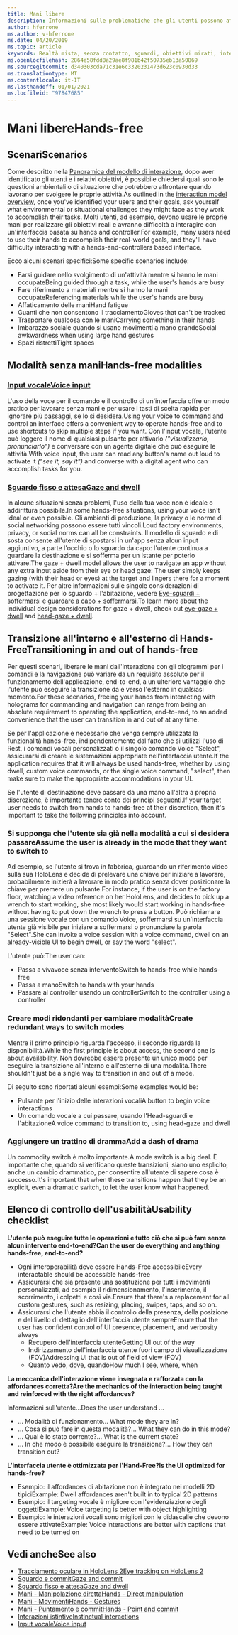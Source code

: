 ```yaml
---
title: Mani libere
description: Informazioni sulle problematiche che gli utenti possono affrontare con un'interfaccia di controllo e controllo e su diverse alternative gratuite.
author: hferrone
ms.author: v-hferrone
ms.date: 04/20/2019
ms.topic: article
keywords: Realtà mista, senza contatto, sguardi, obiettivi mirati, interazione, progettazione, cuffie per realtà mista, cuffie di realtà mista di Windows, cuffie per realtà virtuale, HoloLens, MRTK, Toolkit per realtà mista, input vocale, usabilità
ms.openlocfilehash: 2864e58fdd8a29ae8f981b42f50735eb13a50869
ms.sourcegitcommit: d340303cda71c31e6c3320231473d623c0930d33
ms.translationtype: MT
ms.contentlocale: it-IT
ms.lasthandoff: 01/01/2021
ms.locfileid: "97847685"
---
```

# <a name="hands-free"></a><span data-ttu-id="5437a-104">Mani libere</span><span class="sxs-lookup"><span data-stu-id="5437a-104">Hands-free</span></span>

## <a name="scenarios"></a><span data-ttu-id="5437a-105">Scenari</span><span class="sxs-lookup"><span data-stu-id="5437a-105">Scenarios</span></span>

<span data-ttu-id="5437a-106">Come descritto nella [Panoramica del modello di interazione](interaction-fundamentals.md), dopo aver identificato gli utenti e i relativi obiettivi, è possibile chiedersi quali sono le questioni ambientali o di situazione che potrebbero affrontare quando lavorano per svolgere le proprie attività.</span><span class="sxs-lookup"><span data-stu-id="5437a-106">As outlined in the [interaction model overview](interaction-fundamentals.md), once you've identified your users and their goals, ask yourself what environmental or situational challenges they might face as they work to accomplish their tasks.</span></span> <span data-ttu-id="5437a-107">Molti utenti, ad esempio, devono usare le proprie mani per realizzare gli obiettivi reali e avranno difficoltà a interagire con un'interfaccia basata su hands and controller.</span><span class="sxs-lookup"><span data-stu-id="5437a-107">For example, many users need to use their hands to accomplish their real-world goals, and they'll have difficulty interacting with a hands-and-controllers based interface.</span></span>

<span data-ttu-id="5437a-108">Ecco alcuni scenari specifici:</span><span class="sxs-lookup"><span data-stu-id="5437a-108">Some specific scenarios include:</span></span> 
* <span data-ttu-id="5437a-109">Farsi guidare nello svolgimento di un'attività mentre si hanno le mani occupate</span><span class="sxs-lookup"><span data-stu-id="5437a-109">Being guided through a task, while the user's hands are busy</span></span>
* <span data-ttu-id="5437a-110">Fare riferimento a materiali mentre si hanno le mani occupate</span><span class="sxs-lookup"><span data-stu-id="5437a-110">Referencing materials while the user's hands are busy</span></span>
* <span data-ttu-id="5437a-111">Affaticamento delle mani</span><span class="sxs-lookup"><span data-stu-id="5437a-111">Hand fatigue</span></span>
* <span data-ttu-id="5437a-112">Guanti che non consentono il tracciamento</span><span class="sxs-lookup"><span data-stu-id="5437a-112">Gloves that can't be tracked</span></span>
* <span data-ttu-id="5437a-113">Trasportare qualcosa con le mani</span><span class="sxs-lookup"><span data-stu-id="5437a-113">Carrying something in their hands</span></span>
* <span data-ttu-id="5437a-114">Imbarazzo sociale quando si usano movimenti a mano grande</span><span class="sxs-lookup"><span data-stu-id="5437a-114">Social awkwardness when using large hand gestures</span></span>
* <span data-ttu-id="5437a-115">Spazi ristretti</span><span class="sxs-lookup"><span data-stu-id="5437a-115">Tight spaces</span></span>

## <a name="hands-free-modalities"></a><span data-ttu-id="5437a-116">Modalità senza mani</span><span class="sxs-lookup"><span data-stu-id="5437a-116">Hands-free modalities</span></span>

### <a name="voice-input"></a>[<span data-ttu-id="5437a-117">Input vocale</span><span class="sxs-lookup"><span data-stu-id="5437a-117">Voice input</span></span>](voice-input.md)

<span data-ttu-id="5437a-118">L'uso della voce per il comando e il controllo di un'interfaccia offre un modo pratico per lavorare senza mani e per usare i tasti di scelta rapida per ignorare più passaggi, se lo si desidera.</span><span class="sxs-lookup"><span data-stu-id="5437a-118">Using your voice to command and control an interface offers a convenient way to operate hands-free and to use shortcuts to skip multiple steps if you want.</span></span> <span data-ttu-id="5437a-119">Con l'input vocale, l'utente può leggere il nome di qualsiasi pulsante per attivarlo _("visualizzarlo, pronunciarlo")_ e conversare con un agente digitale che può eseguire le attività.</span><span class="sxs-lookup"><span data-stu-id="5437a-119">With voice input, the user can read any button's name out loud to activate it _("see it, say it")_ and converse with a digital agent who can accomplish tasks for you.</span></span>

### <a name="gaze-and-dwell"></a>[<span data-ttu-id="5437a-120">Sguardo fisso e attesa</span><span class="sxs-lookup"><span data-stu-id="5437a-120">Gaze and dwell</span></span>](gaze-and-dwell.md)

<span data-ttu-id="5437a-121">In alcune situazioni senza problemi, l'uso della tua voce non è ideale o addirittura possibile.</span><span class="sxs-lookup"><span data-stu-id="5437a-121">In some hands-free situations, using your voice isn't ideal or even possible.</span></span> <span data-ttu-id="5437a-122">Gli ambienti di produzione, la privacy o le norme di social networking possono essere tutti vincoli.</span><span class="sxs-lookup"><span data-stu-id="5437a-122">Loud factory environments, privacy, or social norms can all be constraints.</span></span> <span data-ttu-id="5437a-123">Il modello di sguardo e di sosta consente all'utente di spostarsi in un'app senza alcun input aggiuntivo, a parte l'occhio o lo sguardo da capo: l'utente continua a guardare la destinazione e si sofferma per un istante per poterlo attivare.</span><span class="sxs-lookup"><span data-stu-id="5437a-123">The gaze + dwell model allows the user to navigate an app without any extra input aside from their eye or head gaze: The user simply keeps gazing (with their head or eyes) at the target and lingers there for a moment to activate it.</span></span> <span data-ttu-id="5437a-124">Per altre informazioni sulle singole considerazioni di progettazione per lo sguardo + l'abitazione, vedere [Eye-sguardi + soffermarsi](gaze-and-dwell-eyes.md) e [guardare a capo + soffermarsi](gaze-and-dwell-head.md).</span><span class="sxs-lookup"><span data-stu-id="5437a-124">To learn more about the individual design considerations for gaze + dwell, check out [eye-gaze + dwell](gaze-and-dwell-eyes.md) and [head-gaze + dwell](gaze-and-dwell-head.md).</span></span>

## <a name="transitioning-in-and-out-of-hands-free"></a><span data-ttu-id="5437a-125">Transizione all'interno e all'esterno di Hands-Free</span><span class="sxs-lookup"><span data-stu-id="5437a-125">Transitioning in and out of hands-free</span></span>

<span data-ttu-id="5437a-126">Per questi scenari, liberare le mani dall'interazione con gli ologrammi per i comandi e la navigazione può variare da un requisito assoluto per il funzionamento dell'applicazione, end-to-end, a un ulteriore vantaggio che l'utente può eseguire la transizione da e verso l'esterno in qualsiasi momento.</span><span class="sxs-lookup"><span data-stu-id="5437a-126">For these scenarios, freeing your hands from interacting with holograms for commanding and navigation can range from being an absolute requirement to operating the application, end-to-end, to an added convenience that the user can transition in and out of at any time.</span></span> 

<span data-ttu-id="5437a-127">Se per l'applicazione è necessario che venga sempre utilizzata la funzionalità hands-free, indipendentemente dal fatto che si utilizzi l'uso di Rest, i comandi vocali personalizzati o il singolo comando Voice "Select", assicurarsi di creare le sistemazioni appropriate nell'interfaccia utente.</span><span class="sxs-lookup"><span data-stu-id="5437a-127">If the application requires that it will always be used hands-free, whether by using dwell, custom voice commands, or the single voice command, "select", then make sure to make the appropriate accommodations in your UI.</span></span> 

<span data-ttu-id="5437a-128">Se l'utente di destinazione deve passare da una mano all'altra a propria discrezione, è importante tenere conto dei principi seguenti.</span><span class="sxs-lookup"><span data-stu-id="5437a-128">If your target user needs to switch from hands to hands-free at their discretion, then it's important to take the following principles into account.</span></span>

### <a name="assume-the-user-is-already-in-the-mode-that-they-want-to-switch-to"></a><span data-ttu-id="5437a-129">Si supponga che l'utente sia già nella modalità a cui si desidera passare</span><span class="sxs-lookup"><span data-stu-id="5437a-129">Assume the user is already in the mode that they want to switch to</span></span>
<span data-ttu-id="5437a-130">Ad esempio, se l'utente si trova in fabbrica, guardando un riferimento video sulla sua HoloLens e decide di prelevare una chiave per iniziare a lavorare, probabilmente inizierà a lavorare in modo pratico senza dover posizionare la chiave per premere un pulsante.</span><span class="sxs-lookup"><span data-stu-id="5437a-130">For instance, if the user is on the factory floor, watching a video reference on her HoloLens, and decides to pick up a wrench to start working, she most likely would start working in hands-free without having to put down the wrench to press a button.</span></span> <span data-ttu-id="5437a-131">Può richiamare una sessione vocale con un comando Voice, soffermarsi su un'interfaccia utente già visibile per iniziare a soffermarsi o pronunciare la parola "Select".</span><span class="sxs-lookup"><span data-stu-id="5437a-131">She can invoke a voice session with a voice command, dwell on an already-visible UI to begin dwell, or say the word "select".</span></span>

<span data-ttu-id="5437a-132">L'utente può:</span><span class="sxs-lookup"><span data-stu-id="5437a-132">The user can:</span></span> 
* <span data-ttu-id="5437a-133">Passa a vivavoce senza intervento</span><span class="sxs-lookup"><span data-stu-id="5437a-133">Switch to hands-free while hands-free</span></span>
* <span data-ttu-id="5437a-134">Passa a mano</span><span class="sxs-lookup"><span data-stu-id="5437a-134">Switch to hands with your hands</span></span>
* <span data-ttu-id="5437a-135">Passare al controller usando un controller</span><span class="sxs-lookup"><span data-stu-id="5437a-135">Switch to the controller using a controller</span></span> 

### <a name="create-redundant-ways-to-switch-modes"></a><span data-ttu-id="5437a-136">Creare modi ridondanti per cambiare modalità</span><span class="sxs-lookup"><span data-stu-id="5437a-136">Create redundant ways to switch modes</span></span>

<span data-ttu-id="5437a-137">Mentre il primo principio riguarda l'accesso, il secondo riguarda la disponibilità.</span><span class="sxs-lookup"><span data-stu-id="5437a-137">While the first principle is about access, the second one is about availability.</span></span> <span data-ttu-id="5437a-138">Non dovrebbe essere presente un unico modo per eseguire la transizione all'interno e all'esterno di una modalità.</span><span class="sxs-lookup"><span data-stu-id="5437a-138">There shouldn't just be a single way to transition in and out of a mode.</span></span> 

<span data-ttu-id="5437a-139">Di seguito sono riportati alcuni esempi:</span><span class="sxs-lookup"><span data-stu-id="5437a-139">Some examples would be:</span></span> 
* <span data-ttu-id="5437a-140">Pulsante per l'inizio delle interazioni vocali</span><span class="sxs-lookup"><span data-stu-id="5437a-140">A button to begin voice interactions</span></span>
* <span data-ttu-id="5437a-141">Un comando vocale a cui passare, usando l'Head-sguardi e l'abitazione</span><span class="sxs-lookup"><span data-stu-id="5437a-141">A voice command to transition to, using head-gaze and dwell</span></span>

### <a name="add-a-dash-of-drama"></a><span data-ttu-id="5437a-142">Aggiungere un trattino di dramma</span><span class="sxs-lookup"><span data-stu-id="5437a-142">Add a dash of drama</span></span>

<span data-ttu-id="5437a-143">Un commodity switch è molto importante.</span><span class="sxs-lookup"><span data-stu-id="5437a-143">A mode switch is a big deal.</span></span> <span data-ttu-id="5437a-144">È importante che, quando si verificano queste transizioni, siano uno esplicito, anche un cambio drammatico, per consentire all'utente di sapere cosa è successo.</span><span class="sxs-lookup"><span data-stu-id="5437a-144">It's important that when these transitions happen that they be an explicit, even a dramatic switch, to let the user know what happened.</span></span> 

## <a name="usability-checklist"></a><span data-ttu-id="5437a-145">Elenco di controllo dell'usabilità</span><span class="sxs-lookup"><span data-stu-id="5437a-145">Usability checklist</span></span>

<span data-ttu-id="5437a-146">**L'utente può eseguire tutte le operazioni e tutto ciò che si può fare senza alcun intervento end-to-end?**</span><span class="sxs-lookup"><span data-stu-id="5437a-146">**Can the user do everything and anything hands-free, end-to-end?**</span></span>
* <span data-ttu-id="5437a-147">Ogni interoperabilità deve essere Hands-Free accessibile</span><span class="sxs-lookup"><span data-stu-id="5437a-147">Every interactable should be accessible hands-free</span></span>
* <span data-ttu-id="5437a-148">Assicurarsi che sia presente una sostituzione per tutti i movimenti personalizzati, ad esempio il ridimensionamento, l'inserimento, il scorrimento, i colpetti e così via.</span><span class="sxs-lookup"><span data-stu-id="5437a-148">Ensure that there's a replacement for all custom gestures, such as resizing, placing, swipes, taps, and so on.</span></span>
* <span data-ttu-id="5437a-149">Assicurarsi che l'utente abbia il controllo della presenza, della posizione e del livello di dettaglio dell'interfaccia utente sempre</span><span class="sxs-lookup"><span data-stu-id="5437a-149">Ensure that the user has confident control of UI presence, placement, and verbosity always</span></span>
    * <span data-ttu-id="5437a-150">Recupero dell'interfaccia utente</span><span class="sxs-lookup"><span data-stu-id="5437a-150">Getting UI out of the way</span></span>
    * <span data-ttu-id="5437a-151">Indirizzamento dell'interfaccia utente fuori campo di visualizzazione (FOV)</span><span class="sxs-lookup"><span data-stu-id="5437a-151">Addressing UI that is out of field of view (FOV)</span></span>
    * <span data-ttu-id="5437a-152">Quanto vedo, dove, quando</span><span class="sxs-lookup"><span data-stu-id="5437a-152">How much I see, where, when</span></span>

<span data-ttu-id="5437a-153">**La meccanica dell'interazione viene insegnata e rafforzata con la affordances corretta?**</span><span class="sxs-lookup"><span data-stu-id="5437a-153">**Are the mechanics of the interaction being taught and reinforced with the right affordances?**</span></span>

<span data-ttu-id="5437a-154">Informazioni sull'utente...</span><span class="sxs-lookup"><span data-stu-id="5437a-154">Does the user understand ...</span></span>
* <span data-ttu-id="5437a-155">... Modalità di funzionamento</span><span class="sxs-lookup"><span data-stu-id="5437a-155">... What mode they are in?</span></span>
* <span data-ttu-id="5437a-156">... Cosa si può fare in questa modalità?</span><span class="sxs-lookup"><span data-stu-id="5437a-156">... What they can do in this mode?</span></span>
* <span data-ttu-id="5437a-157">... Qual è lo stato corrente?</span><span class="sxs-lookup"><span data-stu-id="5437a-157">... What is the current state?</span></span>
* <span data-ttu-id="5437a-158">... In che modo è possibile eseguire la transizione?</span><span class="sxs-lookup"><span data-stu-id="5437a-158">... How they can transition out?</span></span>
    
<span data-ttu-id="5437a-159">**L'interfaccia utente è ottimizzata per l'Hand-Free?**</span><span class="sxs-lookup"><span data-stu-id="5437a-159">**Is the UI optimized for hands-free?**</span></span>   

* <span data-ttu-id="5437a-160">Esempio: il affordances di abitazione non è integrato nei modelli 2D tipici</span><span class="sxs-lookup"><span data-stu-id="5437a-160">Example: Dwell affordances aren't built in to typical 2D patterns</span></span>
* <span data-ttu-id="5437a-161">Esempio: il targeting vocale è migliore con l'evidenziazione degli oggetti</span><span class="sxs-lookup"><span data-stu-id="5437a-161">Example: Voice targeting is better with object highlighting</span></span>
* <span data-ttu-id="5437a-162">Esempio: le interazioni vocali sono migliori con le didascalie che devono essere attivate</span><span class="sxs-lookup"><span data-stu-id="5437a-162">Example: Voice interactions are better with captions that need to be turned on</span></span>

## <a name="see-also"></a><span data-ttu-id="5437a-163">Vedi anche</span><span class="sxs-lookup"><span data-stu-id="5437a-163">See also</span></span>

* [<span data-ttu-id="5437a-164">Tracciamento oculare in HoloLens 2</span><span class="sxs-lookup"><span data-stu-id="5437a-164">Eye tracking on HoloLens 2</span></span>](eye-tracking.md)
* [<span data-ttu-id="5437a-165">Sguardo e commit</span><span class="sxs-lookup"><span data-stu-id="5437a-165">Gaze and commit</span></span>](gaze-and-commit.md)
* [<span data-ttu-id="5437a-166">Sguardo fisso e attesa</span><span class="sxs-lookup"><span data-stu-id="5437a-166">Gaze and dwell</span></span>](gaze-and-dwell.md)
* [<span data-ttu-id="5437a-167">Mani - Manipolazione diretta</span><span class="sxs-lookup"><span data-stu-id="5437a-167">Hands - Direct manipulation</span></span>](direct-manipulation.md)
* [<span data-ttu-id="5437a-168">Mani - Movimenti</span><span class="sxs-lookup"><span data-stu-id="5437a-168">Hands - Gestures</span></span>](gaze-and-commit.md#composite-gestures)
* [<span data-ttu-id="5437a-169">Mani - Puntamento e commit</span><span class="sxs-lookup"><span data-stu-id="5437a-169">Hands - Point and commit</span></span>](point-and-commit.md)
* [<span data-ttu-id="5437a-170">Interazioni istintive</span><span class="sxs-lookup"><span data-stu-id="5437a-170">Instinctual interactions</span></span>](interaction-fundamentals.md)
* [<span data-ttu-id="5437a-171">Input vocale</span><span class="sxs-lookup"><span data-stu-id="5437a-171">Voice input</span></span>](voice-input.md)
